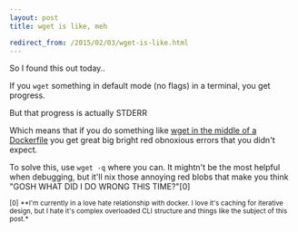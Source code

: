 ```yaml
---
layout: post
title: wget is like, meh

redirect_from: /2015/02/03/wget-is-like.html
---
```



So I found this out today..

If you `wget` something in default mode (no flags) in a terminal, you get progress. 

But that progress is actually STDERR

Which means that if you do something like [wget in the middle of a Dockerfile](https://gist.github.com/glasnt/9c65d4c45b264fa09c39) you get great big bright red obnoxious errors that you didn't expect. 

To solve this, use `wget -q` where you can. It mightn't be the most helpful when debugging, but it'll nix those annoying red blobs that make you think "GOSH WHAT DID I DO WRONG THIS TIME?"[0] 

<sub>[0] **I'm currently in a love hate relationship with docker. I love it's caching for iterative design, but I hate it's complex overloaded CLI structure and things like the subject of this post.*</sub>
